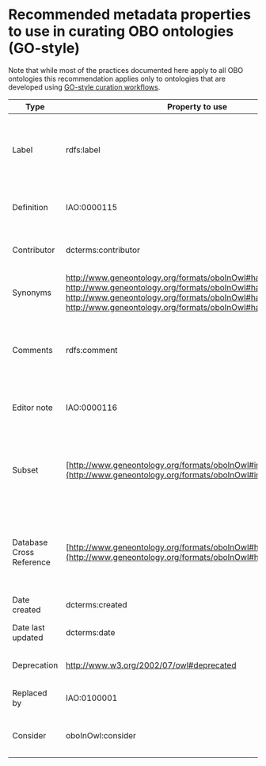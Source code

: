 # Recommended metadata properties to use in curating OBO ontologies (GO-style)

Note that while most of the practices documented here apply to all OBO ontologies this recommendation applies only to ontologies that are developed using [GO-style curation workflows](../pathways/ontology-curator-go-style.md).

| Type                     | Property to use                                                                                                                                                                                                                                           | Required                      | Number/Limit | Description                                                                                                        | Format                                                                                                                                                               | Annotation                                                                                    | Reference/Comments                                                                                                                                                     |
| ------------------------ | --------------------------------------------------------------------------------------------------------------------------------------------------------------------------------------------------------------------------------------------------------- | ----------------------------- | ------------ | ------------------------------------------------------------------------------------------------------------------ | -------------------------------------------------------------------------------------------------------------------------------------------------------------------- | --------------------------------------------------------------------------------------------- | ---------------------------------------------------------------------------------------------------------------------------------------------------------------------- |
| Label                    | rdfs:label                                                                                                                                                                                                                                                | Y                             | Max 1 \*     | Full name of the term, must be unique.                                                                             | Free text                                                                                                                                                            | None                                                                                          | \* some ontologies have multiple labels for different languages, in which case, there should maximum be one label per language                                         |
| Definition               | IAO:0000115                                                                                                                                                                                                                                               | Y                             | Max 1        | A textual definition of ther term. In most ontologies, must be unique.                                             | Free text                                                                                                                                                            | database_cross_reference: reference materials used and contributors (in ORCID ID link format) | See [this document](https://douroucouli.wordpress.com/2019/07/08/ontotip-write-simple-concise-clear-operational-textual-definitions/) for guide on writing definitions |
| Contributor              | dcterms:contributor                                                                                                                                                                                                                                       | N (though highly reccomended) | No limit     | The ORCID ID of people who contributed to the creation of the term.                                                | ORCID ID (using full link)                                                                                                                                           | None                                                                                          |                                                                                                                                                                        |
| Synonyms                 | http://www.geneontology.org/formats/oboInOwl#hasExactSynonym, http://www.geneontology.org/formats/oboInOwl#hasBroadSynonym, http://www.geneontology.org/formats/oboInOwl#hasNarrowSynonym, http://www.geneontology.org/formats/oboInOwl#hasRelatedSynonym | N                             | No limit     | Synonyms of the term.                                                                                              | Free text                                                                                                                                                            | database_cross_reference: reference material in which the synonymn is used                    | See [synonyms documentation](../reference/synonyms-obo.md) for guide on using synonyms                                                                                 |
| Comments                 | rdfs:comment                                                                                                                                                                                                                                              | N                             | Max 1        | Comments about the term, extended descriptions that might be useful, notes on modelling choices, other misc notes. | Free text                                                                                                                                                            | database_cross_reference: reference material relating to the comment                          | See [documentation on comments](../explanation/term-comments.md) for more information about comments                                                                   |
| Editor note              | IAO:0000116                                                                                                                                                                                                                                               | N                             | Max 1        | A note that is not relevant to front users, but might be to editors                                                | Free text                                                                                                                                                            | database_cross_reference: reference material relating to the note                             |                                                                                                                                                                        |
| Subset                   | [http://www.geneontology.org/formats/oboInOwl#inSubset](http://www.geneontology.org/formats/oboInOwl#inSubset)                                                                                                                                            | N                             | No limit     | A tag that marks a term as being part of a subset                                                                  | annotation property that is a subproperty of subset_property (see [guide](../howto/add-new-slim.md) on how to select this)                                           | None                                                                                          | See [Slim documentation](../howto/add-new-slim.md) for more information on subsets                                                                                     |
| Database Cross Reference | [http://www.geneontology.org/formats/oboInOwl#hasDbXref](http://www.geneontology.org/formats/oboInOwl#hasDbXref)                                                                                                                                          | N                             | No limit     | Links out to external references.                                                                                  | string and should\* take the form {prefix}:{accession}; see [db-xrefs yaml](https://github.com/geneontology/go-site/blob/master/metadata/db-xrefs.yaml) for prefixes | None                                                                                          | \*Some ontologies allow full URLS in specific cases, but this is controversial                                                                                         |
| Date created             | dcterms:created                                                                                                                                                                                                                                           | N                             | Max 1        | Date in which the term was created                                                                                 | ISO-8601 format                                                                                                                                                      | None                                                                                          |                                                                                                                                                                        |
| Date last updated        | dcterms:date                                                                                                                                                                                                                                              | N                             | Max 1        | Date in which the term was last updated                                                                            | ISO-8601 format                                                                                                                                                      | None                                                                                          |
| Deprecation              | http://www.w3.org/2002/07/owl#deprecated                                                                                                                                                                                                                  | N                             | Max 1        | A tag that marks a term as being obsolete/deprecated                                                               | xsd:boolean (true/false)                                                                                                                                             | None                                                                                          | See [obsoletion guide](../howto/obsolete-term.md) for more details                                                                                                     |
| Replaced by              | IAO:0100001                                                                                                                                                                                                                                               | N                             | Max 1        | Term that has replaced an obsoleted term                                                                           | IRI/ID (e.g. CL:0000001)                                                                                                                                             | None                                                                                          | See [obsoletion guide](../howto/obsolete-term.md) and [merging terms guide](../howto/merge-terms.md) for more details                                                  |
| Consider                 | oboInOwl:consider                                                                                                                                                                                                                                         | N                             | No limit     | Term that can be considered from manual replacement of an obsoleted term                                           | IRI/ID (e.g. CL:0000001)                                                                                                                                             | None                                                                                          | See [obsoletion guide](../howto/obsolete-term.md) and [merging terms guide](../howto/merge-terms.md) for more details                                                  |
